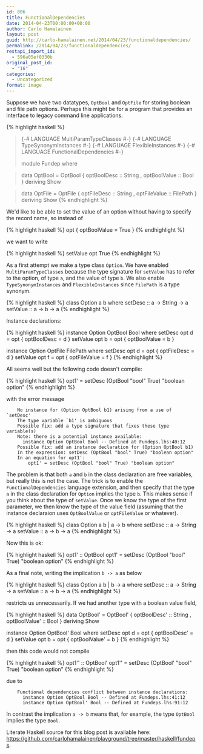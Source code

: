 ```yaml
---
id: 806
title: FunctionalDependencies
date: 2014-04-23T00:00:00+00:00
author: Carlo Hamalainen
layout: post
guid: http://carlo-hamalainen.net/2014/04/23/functionaldependencies/
permalink: /2014/04/23/functionaldependencies/
restapi_import_id:
  - 596a05ef0330b
original_post_id:
  - "16"
categories:
  - Uncategorized
format: image
---
```


Suppose we have two datatypes, ``OptBool`` and ``OptFile`` for storing boolean and file path options. Perhaps this might be for a program that provides an interface to legacy command line applications.

{% highlight haskell %}
> {-# LANGUAGE MultiParamTypeClasses  #-}
> {-# LANGUAGE TypeSynonymInstances   #-}
> {-# LANGUAGE FlexibleInstances      #-}
> {-# LANGUAGE FunctionalDependencies #-}
>
> module Fundep where

> data OptBool = OptBool { optBoolDesc   :: String
>                        , optBoolValue  :: Bool
>                        } deriving Show

> data OptFile = OptFile { optFileDesc :: String
>                        , optFileValue :: FilePath
>                        } deriving Show
{% endhighlight %}

We'd like to be able to set the value of an option without having to specify the record name, so instead of 

{% highlight haskell %}
opt { optBoolValue = True }
{% endhighlight %}

we want to write 

{% highlight haskell %}
setValue opt True
{% endhighlight %}

As a first attempt we make a type class ``Option``. We have enabled ``MultiParamTypeClasses`` because the type signature for ``setValue`` has to refer to the option, of type ``a``, and the value of type ``b``. We also enable ``TypeSynonymInstances`` and ``FlexibleInstances`` since ``FilePath`` is a type synonym.

{% highlight haskell %}
class Option a b where
    setDesc   :: a -> String -> a
    setValue  :: a -> b -> a
{% endhighlight %}

Instance declarations: 

{% highlight haskell %}
instance Option OptBool Bool where
    setDesc opt d  = opt { optBoolDesc  = d }
    setValue opt b = opt { optBoolValue = b }

instance Option OptFile FilePath where
    setDesc opt d  = opt { optFileDesc  = d }
    setValue opt f = opt { optFileValue = f }
{% endhighlight %}

All seems well but the following code doesn't compile: 

{% highlight haskell %}
opt1' = setDesc (OptBool "bool" True) "boolean option"
{% endhighlight %}

with the error message 

```
    No instance for (Option OptBool b1) arising from a use of `setDesc'
    The type variable `b1' is ambiguous
    Possible fix: add a type signature that fixes these type variable(s)
    Note: there is a potential instance available:
      instance Option OptBool Bool -- Defined at Fundeps.lhs:40:12
    Possible fix: add an instance declaration for (Option OptBool b1)
    In the expression: setDesc (OptBool "bool" True) "boolean option"
    In an equation for opt1':
        opt1' = setDesc (OptBool "bool" True) "boolean option"
```

The problem is that both ``a`` and ``b`` in the class declaration are free variables, but really this is not the case.  The trick is to enable the ``FunctionalDependencies`` language extension, and then specify that the type ``a`` in the class declaration for ``Option`` implies the type ``b``. This makes sense if you think about the type of ``setValue``. Once we know the type of the first parameter, we then know the type of the value field (assuming that the instance declaraion uses ``OptBoolValue`` or ``optFileValue`` or whatever). 

{% highlight haskell %}
class Option a b | a -> b where
    setDesc   :: a -> String -> a
    setValue  :: a -> b -> a
{% endhighlight %}

Now this is ok: 

{% highlight haskell %}
opt1' :: OptBool
opt1' = setDesc (OptBool "bool" True) "boolean option"
{% endhighlight %}

As a final note, writing the implication ``b -> a`` as below

{% highlight haskell %}
class Option a b | b -> a where
    setDesc   :: a -> String -> a
    setValue  :: a -> b -> a
{% endhighlight %}

restricts us unnecessarily. If we had another type with a boolean value field, 

{% highlight haskell %}
data OptBool' = OptBool' { optBoolDesc'  :: String
                         , optBoolValue' :: Bool
                         } deriving Show

instance Option OptBool' Bool where
    setDesc opt d  = opt { optBoolDesc'  = d }
    setValue opt b = opt { optBoolValue' = b }
{% endhighlight %}

then this code would not compile 

{% highlight haskell %}
opt1'' :: OptBool'
opt1'' = setDesc (OptBool' "bool" True) "boolean option"
{% endhighlight %}

due to 

```
    Functional dependencies conflict between instance declarations:
      instance Option OptBool Bool -- Defined at Fundeps.lhs:41:12
      instance Option OptBool' Bool -- Defined at Fundeps.lhs:91:12
```

In contrast the implication ``a -> b`` means that, for example, the type ``OptBool`` implies the type ``Bool``. 

Literate Haskell source for this blog post is available here: <a href="https://github.com/carlohamalainen/playground/tree/master/haskell/fundeps">https://github.com/carlohamalainen/playground/tree/master/haskell/fundeps</a>. 


